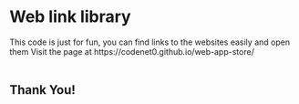 <h1>Web link library</h1>
This code is just for fun, you can find links to the websites easily and open them
Visit the page at https://codenet0.github.io/web-app-store/
<br><br>
<h2>Thank You!</h2>
